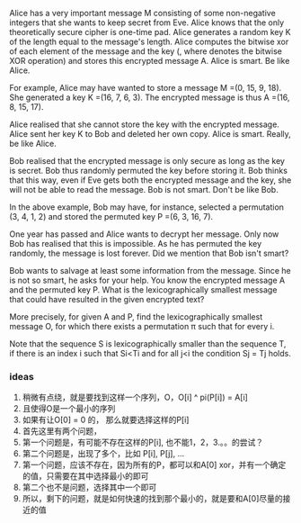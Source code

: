 Alice has a very important message M consisting of some non-negative integers that she wants to keep secret from Eve.
Alice knows that the only theoretically secure cipher is one-time pad. Alice generates a random key K of the length
equal to the message's length. Alice computes the bitwise xor of each element of the message and the key (, where
denotes the bitwise XOR operation) and stores this encrypted message A. Alice is smart. Be like Alice.

For example, Alice may have wanted to store a message M =(0, 15, 9, 18). She generated a key K =(16, 7, 6, 3). The
encrypted message is thus A =(16, 8, 15, 17).

Alice realised that she cannot store the key with the encrypted message. Alice sent her key K to Bob and deleted her own
copy. Alice is smart. Really, be like Alice.

Bob realised that the encrypted message is only secure as long as the key is secret. Bob thus randomly permuted the key
before storing it. Bob thinks that this way, even if Eve gets both the encrypted message and the key, she will not be
able to read the message. Bob is not smart. Don't be like Bob.

In the above example, Bob may have, for instance, selected a permutation (3, 4, 1, 2) and stored the permuted key P =(6,
3, 16, 7).

One year has passed and Alice wants to decrypt her message. Only now Bob has realised that this is impossible. As he has
permuted the key randomly, the message is lost forever. Did we mention that Bob isn't smart?

Bob wants to salvage at least some information from the message. Since he is not so smart, he asks for your help. You
know the encrypted message A and the permuted key P. What is the lexicographically smallest message that could have
resulted in the given encrypted text?

More precisely, for given A and P, find the lexicographically smallest message O, for which there exists a permutation π
such that for every i.

Note that the sequence S is lexicographically smaller than the sequence T, if there is an index i such that Si<Ti and
for all j<i the condition Sj = Tj holds.

### ideas

1. 稍微有点绕，就是要找到这样一个序列，O，O[i] ^ pi(P[i]) = A[i]
2. 且使得O是一个最小的序列
3. 如果有让O[0] = 0 的， 那么就要选择这样的P[i]
4. 首先这里有两个问题，
5. 第一个问题是，有可能不存在这样的P[i], 也不能1，2，3.。。的尝试？
6. 第二个问题是，出现了多个，比如 P[i], P[j], ...
7. 第一个问题，应该不存在，因为所有的P，都可以和A[0] xor，并有一个确定的值，只需要在其中选择最小的即可
8. 第二个也不是问题，选择其中一个即可
9. 所以，剩下的问题，就是如何快速的找到那个最小的，就是要和A[0]尽量的接近的值